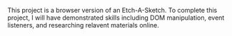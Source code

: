 This project is a browser version of an Etch-A-Sketch. 
To complete this project, I will have demonstrated skills including DOM manipulation, event listeners, and researching relavent materials online. 
